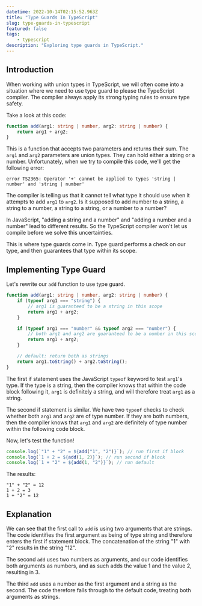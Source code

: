 ```yaml
---
datetime: 2022-10-14T02:15:52.963Z
title: "Type Guards In TypeScript"
slug: type-guards-in-typescript
featured: false
tags: 
	- typescript
description: "Exploring type guards in TypeScript."
---
```


## Introduction

When working with union types in TypeScript, we will often come into a situation where we need to use type guard to please the TypeScript compiler. The compiler always apply its strong typing rules to ensure type safety.

Take a look at this code:

```ts
function add(arg1: string | number, arg2: string | number) {
	return arg1 + arg2;
}
```

This is a function that accepts two parameters and returns their sum. The `arg1` and `arg2` parameters are union types. They can hold either a string or a number. Unfortunately, when we try to compile this code, we'll get the following error:

```
error TS2365: Operator '+' cannot be applied to types 'string | number' and 'string | number'
```

The compiler is telling us that it cannot tell what type it should use when it attempts to add `arg1` to `arg2`. Is it supposed to add number to a string, a string to a number, a string to a string, or a number to a number?

In JavaScript, "adding a string and a number" and "adding a number and a number" lead to different results. So the TypeScript compiler won't let us compile before we solve this uncertainties.

This is where type guards come in. Type guard performs a check on our type, and then guarantees that type within its scope.

## Implementing Type Guard

Let's rewrite our `add` function to use type guard.

```ts
function add(arg1: string | number, arg2: string | number) {
	if (typeof arg1 === "string") {
		// arg1 is guaranteed to be a string in this scope
		return arg1 + arg2;
	}

	if (typeof arg1 === "number" && typeof arg2 === "number") {
		// both arg1 and arg2 are guaranteed to be a number in this scope
		return arg1 + arg2;
	}

	// default: return both as strings
	return arg1.toString() + arg2.toString();
}
```

The first if statement uses the JavaScript `typeof` keyword to test `arg1`'s type. If the type is a string, then the compiler knows that within the code block following it, `arg1` is definitely a string, and will therefore treat `arg1` as a string.

The second if statement is similar. We have two `typeof` checks to check whether both `arg1` and `arg2` are of type number. If they are both numbers, then the compiler knows that `arg1` and `arg2` are definitely of type number within the following code block.

Now, let's test the function!

```ts
console.log(`"1" + "2" = ${add("1", "2")}`); // run first if block
console.log(`1 + 2 = ${add(1, 2)}`); // run second if block
console.log(`1 + "2" = ${add(1, "2")}`); // run default
```

The results:

```
"1" + "2" = 12
1 + 2 = 3
1 + "2" = 12
```

## Explanation

We can see that the first call to `add` is using two arguments that are strings. The code identifies the first argument as being of type string and therefore enters the first if statement block. The concatenation of the string "1" with "2" results in the string "12".

The second `add` uses two numbers as arguments, and our code identifies both arguments as numbers, and as such adds the value 1 and the value 2, resulting in 3.

The third `add` uses a number as the first argument and a string as the second. The code therefore falls through to the default code, treating both arguments as strings.
